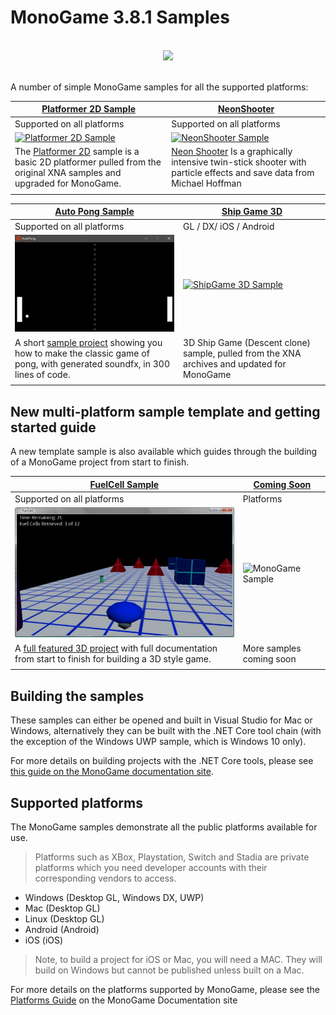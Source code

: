 # MonoGame 3.8.1 Samples

<p align="center">
<br/>
  <img src="https://raw.githubusercontent.com/Mono-Game/MonoGame.Logo/master/FullColorOnLight/HorizontalLogo_128px.png"/>
<br/>
<br/>
</p>

A number of simple MonoGame samples for all the supported platforms:

[Platformer 2D Sample](Platformer2D/README.md) | [NeonShooter](NeonShooter/README.md)|
|-|-|
Supported on all platforms | Supported on all platforms |
[![Platformer 2D Sample](Images/Platformer2D-Sample.png)](Platformer2D/README.md) | [![NeonShooter Sample](Images/NeonShooter-Sample.png)](NeonShooter/README.md) |
The [Platformer 2D](Platformer2D/README.md) sample is a basic 2D platformer pulled from the original XNA samples and upgraded for MonoGame.| [Neon Shooter](NeonShooter/README.md) Is a graphically intensive twin-stick shooter with particle effects and save data from Michael Hoffman |
|||

| [Auto Pong Sample](AutoPong/README.md) | [Ship Game 3D](ShipGame/README.md) |
|-|-|
| Supported on all platforms | GL / DX/ iOS / Android |
| [![Auto Pong Sample](Images/AutoPong_1.gif)](AutoPong/README.md) | [![ShipGame 3D Sample](Images/ShipGame.gif)](ShipGame/README.md) |
| A short [sample project](AutoPong/README.md) showing you how to make the classic game of pong, with generated soundfx, in 300 lines of code. | 3D Ship Game (Descent clone) sample, pulled from the XNA archives and updated for MonoGame |
|||

## New multi-platform sample template and getting started guide

A new template sample is also available which guides through the building of a MonoGame project from start to finish.

| [FuelCell Sample](FuelCell/README.md) | [Coming Soon]() |
|-|-|
| Supported on all platforms | Platforms |
| [![Fuel Sample](Images/FuelCell-Sample.jpg)](FuelCell/README.md) | ![MonoGame Sample](Images/MonoGame-Sample.png) |
| A [full featured 3D project](FuelCell/README.md) with full documentation from start to finish for building a 3D style game. | More samples coming soon |
|||

## Building the samples

These samples can either be opened and built in Visual Studio for Mac or Windows, alternatively they can be built with the .NET Core tool chain (with the exception of the Windows UWP sample, which is Windows 10 only).

For more details on building projects with the .NET Core tools, please see [this guide on the MonoGame documentation site](https://docs.monogame.net/articles/packaging_games.html).

## Supported platforms

The MonoGame samples demonstrate all the public platforms available for use.

> Platforms such as XBox, Playstation, Switch and Stadia are private platforms which you need developer accounts with their corresponding vendors to access.

* Windows (Desktop GL, Windows DX, UWP)
* Mac (Desktop GL)
* Linux (Desktop GL)
* Android (Android)
* iOS (iOS)

> Note, to build a project for iOS or Mac, you will need a MAC.  They will build on Windows but cannot be published unless built on a Mac.

For more details on the platforms supported by MonoGame, please see the [Platforms Guide](https://docs.monogame.net/articles/platforms/0_platforms.html) on the MonoGame Documentation site
